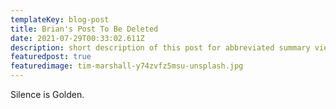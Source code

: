 ```yaml
---
templateKey: blog-post
title: Brian's Post To Be Deleted
date: 2021-07-29T00:33:02.611Z
description: short description of this post for abbreviated summary views
featuredpost: true
featuredimage: tim-marshall-y74zvfz5msu-unsplash.jpg
---
```


Silence is Golden.
<br />
<br />
<br />
<br />
<br />
<br />
<br />
<br />
<br />
<br />
